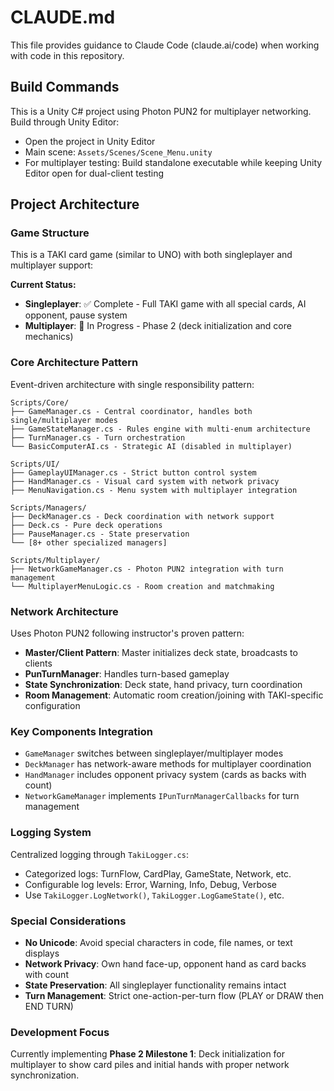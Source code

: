 # CLAUDE.md

This file provides guidance to Claude Code (claude.ai/code) when working with code in this repository.

## Build Commands

This is a Unity C# project using Photon PUN2 for multiplayer networking. Build through Unity Editor:
- Open the project in Unity Editor
- Main scene: `Assets/Scenes/Scene_Menu.unity`
- For multiplayer testing: Build standalone executable while keeping Unity Editor open for dual-client testing

## Project Architecture

### Game Structure
This is a TAKI card game (similar to UNO) with both singleplayer and multiplayer support:

**Current Status:**
- **Singleplayer**: ✅ Complete - Full TAKI game with all special cards, AI opponent, pause system
- **Multiplayer**: 🎯 In Progress - Phase 2 (deck initialization and core mechanics)

### Core Architecture Pattern
Event-driven architecture with single responsibility pattern:

```
Scripts/Core/
├── GameManager.cs - Central coordinator, handles both single/multiplayer modes
├── GameStateManager.cs - Rules engine with multi-enum architecture  
├── TurnManager.cs - Turn orchestration
└── BasicComputerAI.cs - Strategic AI (disabled in multiplayer)

Scripts/UI/
├── GameplayUIManager.cs - Strict button control system
├── HandManager.cs - Visual card system with network privacy
├── MenuNavigation.cs - Menu system with multiplayer integration

Scripts/Managers/
├── DeckManager.cs - Deck coordination with network support
├── Deck.cs - Pure deck operations
├── PauseManager.cs - State preservation
└── [8+ other specialized managers]

Scripts/Multiplayer/
├── NetworkGameManager.cs - Photon PUN2 integration with turn management
└── MultiplayerMenuLogic.cs - Room creation and matchmaking
```

### Network Architecture
Uses Photon PUN2 following instructor's proven pattern:
- **Master/Client Pattern**: Master initializes deck state, broadcasts to clients
- **PunTurnManager**: Handles turn-based gameplay
- **State Synchronization**: Deck state, hand privacy, turn coordination
- **Room Management**: Automatic room creation/joining with TAKI-specific configuration

### Key Components Integration
- `GameManager` switches between singleplayer/multiplayer modes
- `DeckManager` has network-aware methods for multiplayer coordination
- `HandManager` includes opponent privacy system (cards as backs with count)
- `NetworkGameManager` implements `IPunTurnManagerCallbacks` for turn management

### Logging System
Centralized logging through `TakiLogger.cs`:
- Categorized logs: TurnFlow, CardPlay, GameState, Network, etc.
- Configurable log levels: Error, Warning, Info, Debug, Verbose
- Use `TakiLogger.LogNetwork()`, `TakiLogger.LogGameState()`, etc.

### Special Considerations
- **No Unicode**: Avoid special characters in code, file names, or text displays
- **Network Privacy**: Own hand face-up, opponent hand as card backs with count
- **State Preservation**: All singleplayer functionality remains intact
- **Turn Management**: Strict one-action-per-turn flow (PLAY or DRAW then END TURN)

### Development Focus
Currently implementing **Phase 2 Milestone 1**: Deck initialization for multiplayer to show card piles and initial hands with proper network synchronization.